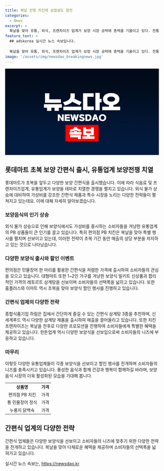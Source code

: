 ```yaml
---
title: 복날 전쟁 치킨에 삼겹살도 참전
categories:
  - News
excerpt: >
  복날을 맞아 유통, 외식, 프랜차이즈 업계가 보양 시장 공략에 총력을 기울이고 있다. 전통적인 복날 음식부터 간편식, 치킨, 돼지고기까지 다양한 제품들이 출시돼 소비자들의 이목을 끌고 있다. 가성비에 주목한 유통업계의 PB 상품과 특별 프로모션, 할인 이벤트는 물론, 치킨 프랜차이즈와 한우업체까지 다양한 전략이 펼쳐지고 있다. 롯데마트, 이마트, 한림 등 각종 대형마트와 편의점에서도 다양한 보양 간편식이 선보이며, 소비자들의 선택폭을 넓히고 있다. 복날을 맞아 각 업계가 새로운 시장을 모색하는 양상을 보여주고 있다.
feature_text: >
  ## adskorea 실시간 뉴스 속보입니다.

  복날을 맞아 유통, 외식, 프랜차이즈 업계가 보양 시장 공략에 총력을 기울이고 있다. 전통적인 복날 음식부터 간편식, 치킨, 돼지고기까지 다양한 제품들이 출시돼 소비자들의 이목을 끌고 있다. 가성비에 주목한 유통업계의 PB 상품과 특별 프로모션, 할인 이벤트는 물론, 치킨 프랜차이즈와 한우업체까지 다양한 전략이 펼쳐지고 있다. 롯데마트, 이마트, 한림 등 각종 대형마트와 편의점에서도 다양한 보양 간편식이 선보이며, 소비자들의 선택폭을 넓히고 있다. 복날을 맞아 각 업계가 새로운 시장을 모색하는 양상을 보여주고 있다.
image: '/assets/img/newsdao_breakingnews.jpg'
---
```


<p><img src="/assets/img/newsdao_breakingnews.jpg" alt="adskorea 속보" /></p>

<h2 data-ke-size="size26">롯데마트 초복 보양 간편식 출시, 유통업계 보양전쟁 치열</h2>

<p data-ke-size="size16">롯데마트가 초복을 앞두고 다양한 보양 간편식을 출시했습니다. 이에 따라 식음료 및 프랜차이즈업계, 유통업계가 보양을 테마로 치열한 경쟁을 펼치고 있습니다. 외식 물가 상승에 대비하여 가성비를 강조한 간편식 제품과 특수 시장을 노리는 다양한 전략들이 펼쳐지고 있는데요. 이에 대해 자세히 알아보겠습니다.</p>

<h3 data-ke-size="size24">보양음식의 인기 상승</h3>

<p data-ke-size="size16">외식 물가 상승으로 인해 보양식에서도 가성비를 중시하는 소비자들을 겨냥한 유통업계의 PB 상품들이 큰 인기를 끌고 있습니다. 특히 편의점 PB 치킨은 복날을 맞아 특별 행사를 펼치며 선보이고 있는데, 이러한 전략이 초복 기간 동안 매출의 상당 부분을 차지하고 있는 것으로 나타났습니다.</p>

<h3 data-ke-size="size24">다양한 보양식 출시와 할인 이벤트</h3>

<p data-ke-size="size16">편의점은 민물장어 한 마리를 활용한 간편식을 저렴한 가격에 출시하여 소비자들의 관심을 모으고 있습니다. 대형마트 또한 1~2인 가구를 겨냥한 보양식 밀키트 신상품과 합리적인 가격의 레토르트 삼계탕을 선보이며 소비자들의 선택폭을 넓히고 있습니다. 또한 홈플러스와 이마트 역시 초복을 맞아 보양식 할인 행사를 진행하고 있습니다.</p>

<h3 data-ke-size="size24">간편식 업체의 다양한 전략</h3>

<p data-ke-size="size16">종합식품기업 하림은 집에서 간단하게 즐길 수 있는 간편식 삼계탕 3종을 추천하며, 신세계푸드 역시 다양한 삼계탕 제품을 출시하여 매출을 끌어올리고 있습니다. 또한 치킨 프랜차이즈는 복날을 전후로 다양한 프로모션을 진행하여 소비자들에게 특별한 혜택을 제공하고 있습니다. 한돈업계 역시 다양한 보양식을 선보임으로써 소비자들의 니즈에 부응하고 있습니다.</p>

<h3 data-ke-size="size24">마무리</h3>

<p data-ke-size="size16">이렇듯 다양한 유통업체들이 각종 보양식을 선보이고 할인 행사를 전개하며 소비자들의 니즈를 충족시키고 있습니다. 풍성한 음식과 함께 건강과 행복이 함께하길 바라며, 보양음식 시장의 더욱 활성화된 모습을 기대해 봅니다. </p>

<table>
    <tbody>
        <tr>
            <td style="text-align: center; height: 17px;"><b>상품명</b></td>
            <td style="text-align: center; height: 17px;"><b>가격</b></td>
        </tr>
        <tr>
            <td style="text-align: center; height: 17px;">편의점 PB 치킨</td>
            <td style="text-align: center; height: 17px;">가격</td>
        </tr>
        <tr>
            <td style="text-align: center; height: 17px;">통 민물장어 정식</td>
            <td style="text-align: center; height: 17px;">가격</td>
        </tr>
        <tr>
            <td style="text-align: center; height: 17px;">누룽지 닭백숙</td>
            <td style="text-align: center; height: 17px;">가격</td>
        </tr>
    </tbody>
</table>

<h2 data-ke-size="size26">간편식 업계의 다양한 전략</h2>

<p data-ke-size="size16">간편식 업체들은 다양한 보양식을 선보이고 소비자들의 니즈에 맞추기 위한 다양한 전략을 전개하고 있습니다. 복날을 맞아 다채로운 혜택을 제공하며 소비자들의 선택폭을 넓혀가고 있습니다.</p>
실시간 뉴스 속보는, <a href="https://newsdao.kr" rel="dofollow">https://newsdao.kr</a>


